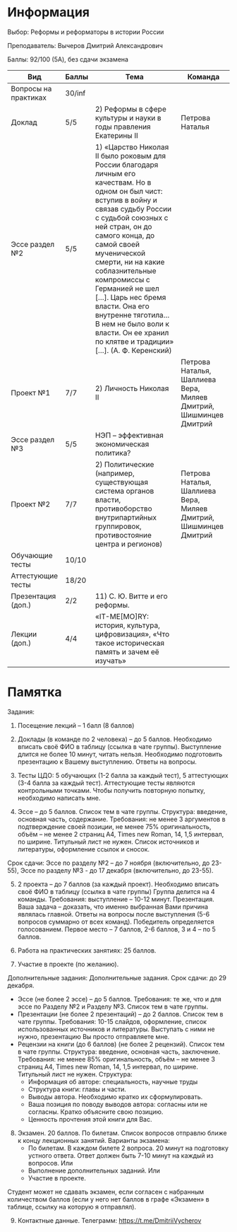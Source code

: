 # Информация
Выбор: Реформы и реформаторы в истории России

Преподаватель: Вычеров Дмитрий Александрович

Баллы: 92/100 (5A), без сдачи экзамена

| Вид                  | Баллы  | Тема                                                                                                                                                                                                                                                                                                                                                                                                                                          | Команда         |
|----------------------|--------|-----------------------------------------------------------------------------------------------------------------------------------------------------------------------------------------------------------------------------------------------------------------------------------------------------------------------------------------------------------------------------------------------------------------------------------------------|-----------------|
| Вопросы на практиках | 30/inf |                                                                                                                                                                                                                                                                                                                                                                                                                                               |                 | 
| Доклад               | 5/5    | 2) Реформы в сфере культуры и науки в годы правления Екатерины II                                                                                                                                                                                                                                                                                                                                                                             | Петрова Наталья |
| Эссе раздел №2       | 5/5    | 1) «Царство Николая II было роковым для России благодаря личным его качествам. Но в одном он был чист: вступив в войну и связав судьбу России с судьбой союзных с ней стран, он до самого конца, до самой своей мученической смерти, ни на какие соблазнительные компромиссы с Германией не шел […]. Царь нес бремя власти. Она его внутренне тяготила…В нем не было воли к власти. Он ее хранил по клятве и традиции» […]. (А. Ф. Керенский) |                 | 
| Проект №1            | 7/7    | 2) Личность Николая II                                                                                                                                                                                                                                                                                                                                                                                                                        | Петрова Наталья, Шаллиева Вера, Миляев Дмитрий, Шишминцев Дмитрий                | 
| Эссе раздел №3       | 5/5    | НЭП – эффективная экономическая политика?                                                                                                                                                                                                                                                                                                                                                                                                     |                 | 
| Проект №2            | 7/7    | 2) Политические (например, существующая система органов власти, противоборство внутрипартийных группировок, противостояние центра и регионов)                                                                                                                                                                                                                                                                                                 | Петрова Наталья, Шаллиева Вера, Миляев Дмитрий, Шишминцев Дмитрий                | 
| Обучающие тесты      | 10/10  |                                                                                                                                                                                                                                                                                                                                                                                                                                               |                 | 
| Аттестующие тесты    | 18/20  |                                                                                                                                                                                                                                                                                                                                                                                                                                               |                 | 
| Презентация (доп.)   | 2/2    | 11) С. Ю. Витте и его реформы.                                                                                                                                                                                                                                                                                                                                                                                                                |                 | 
| Лекции (доп.)        | 4/4    | «IT-ME[MO]RY: история, культура, цифровизация», «Что такое историческая память и зачем её изучать»                                                                                                                                                                                                                                                                                                                                            |                 | 


# Памятка
Задания:
1) Посещение лекций – 1 балл (8 баллов)

2) Доклады (в команде по 2 человека) – до 5 баллов. Необходимо вписать своё ФИО в таблицу (ссылка в чате группы).
Выступление длится не более 10 минут, читать нельзя. Необходимо подготовить презентацию к Вашему выступлению. Ответы на вопросы.

3) Тесты ЦДО: 5 обучающих (1-2 балла за каждый тест), 5 аттестующих (3-4 балла за каждый тест). 
Аттестующие тесты являются контрольными точками.
Чтобы получить повторную попытку, необходимо написать мне.

4) Эссе – до 5 баллов. Список тем в чате группы.
Структура: введение, основная часть, содержание. Требования: не менее 3 аргументов в подтверждение своей позиции, не менее 75% оригинальность, объём – не менее 2 страниц А4, Times new Roman, 14, 1,5 интервал, по ширине. Титульный лист не нужен. Список источников и литературы, оформление ссылок и сносок. 

Срок сдачи: Эссе по разделу №2 – до 7 ноября (включительно, до 23-55), 
Эссе по разделу №3 - до 17 декабря (включительно, до 23-55).

5) 2 проекта – до 7 баллов (за каждый проект). Необходимо вписать своё ФИО в таблицу (ссылка в чате группы)
Группа делится на 4 команды. 
Требования: выступление – 10-12 минут. Презентация. 
Ваша задача – доказать, что именно выбранная Вами причина являлась главной. Ответы на вопросы после выступления (5-6 вопросов суммарно от всех команд). 
Победитель определяется голосованием. Первое место – 7 баллов, 2-6 баллов, 3 и 4 – по 5 баллов.
6) Работа на практических занятиях: 25 баллов.

7) Участие в проекте (по желанию).

Дополнительные задания:
Дополнительные задания. Срок сдачи: до 29 декабря.
* Эссе (не более 2 эссе) – до 5 баллов. Требования: те же, что и для эссе по Разделу №2 и Разделу №3. Список тем в чате группы.
* Презентации (не более 2 презентаций) – до 2 баллов. Список тем в чате группы.
Требования: 10-15 слайдов, оформление, список использованных источников и литературы. Выступать с ними не нужно, презентацию Вы просто отправляете мне.
* Рецензии на книги (до 6 баллов) (не более 2 рецензий). Список тем в чате группы.
Структура: введение, основная часть, заключение. Требования: не менее 85% оригинальность, объём – не менее 3 страниц А4, Times new Roman, 14, 1,5 интервал, по ширине. Титульный лист не нужен.
Структура: 
   - Информация об авторе: специальность, научные труды
   - Структура книги: главы и части.
   - Выводы автора. Необходимо кратко их сформулировать.
   - Ваша позиция по поводу выводов автора: согласны или не согласны. Кратко объясните свою позицию. 
   - Ценность прочтения этой книги для Вас.

8) Экзамен. 20 баллов. По билетам. Список вопросов отправлю ближе к концу лекционных занятий.
Варианты экзамена:
   - По билетам. В каждом билете 2 вопроса. 20 минут на подготовку устного ответа. Ответ должен быть 7-10 минут на каждый из вопросов.
   Или
   - Выполнение дополнительных заданий.
   Или
   - Участие в проекте.

Студент может не сдавать экзамен, если согласен с набранным количеством баллов (если у него нет баллов в графе «Экзамен» в таблице, ссылку на которую я отправлял).

9) Контактные данные.
Телеграмм: https://t.me/DmitriiVycherov

